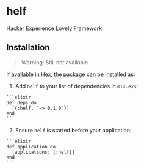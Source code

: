 # helf

Hacker Experience Lovely Framework

## Installation

> Warning: Still not available

If [available in Hex](https://hex.pm/docs/publish), the package can be installed as:

  1. Add `helf` to your list of dependencies in `mix.exs`:

    ```elixir
    def deps do
      [{:helf, "~> 0.1.0"}]
    end
    ```

  2. Ensure `helf` is started before your application:

    ```elixir
    def application do
      [applications: [:helf]]
    end
    ```

